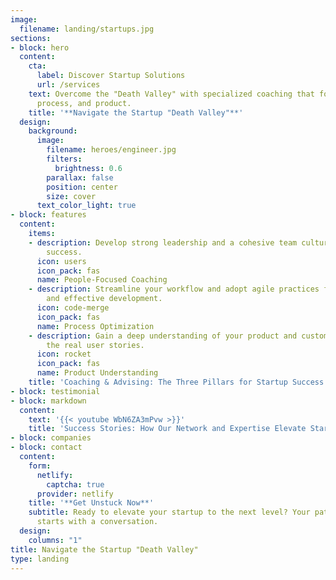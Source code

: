 ```yaml
---
image:
  filename: landing/startups.jpg
sections:
- block: hero
  content:
    cta:
      label: Discover Startup Solutions
      url: /services
    text: Overcome the "Death Valley" with specialized coaching that focuses on people,
      process, and product.
    title: '**Navigate the Startup "Death Valley"**'
  design:
    background:
      image:
        filename: heroes/engineer.jpg
        filters:
          brightness: 0.6
        parallax: false
        position: center
        size: cover
      text_color_light: true
- block: features
  content:
    items:
    - description: Develop strong leadership and a cohesive team culture to drive
        success.
      icon: users
      icon_pack: fas
      name: People-Focused Coaching
    - description: Streamline your workflow and adopt agile practices for efficient
        and effective development.
      icon: code-merge
      icon_pack: fas
      name: Process Optimization
    - description: Gain a deep understanding of your product and customers to deliver
        the real user stories.
      icon: rocket
      icon_pack: fas
      name: Product Understanding
    title: 'Coaching & Advising: The Three Pillars for Startup Success'
- block: testimonial
- block: markdown
  content:
    text: '{{< youtube WbN6ZA3mPvw >}}'
    title: 'Success Stories: How Our Network and Expertise Elevate Startups'
- block: companies
- block: contact
  content:
    form:
      netlify:
        captcha: true
      provider: netlify
    title: '**Get Unstuck Now**'
    subtitle: Ready to elevate your startup to the next level? Your path to Series A+
      starts with a conversation.
  design:
    columns: "1"
title: Navigate the Startup "Death Valley"
type: landing
---
```

